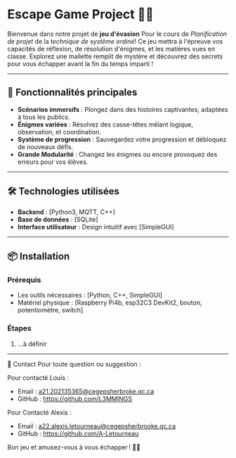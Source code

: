 # Escape Game Project 🎲🔐

Bienvenue dans notre projet de **jeu d'évasion** Pour le cours de *Planification de projet* de la *technique de système ordiné*! Ce jeu mettra à l'épreuve vos capacités de réflexion, de résolution d'énigmes,
et les matières vues en classe. Explorez une mallette remplit de mystère et découvrez des secrets pour vous échapper avant la fin du temps imparti !

---

## 🚀 Fonctionnalités principales
- **Scénarios immersifs** : Plongez dans des histoires captivantes, adaptées à tous les publics.
- **Énigmes variées** : Résolvez des casse-têtes mêlant logique, observation, et coordination.
- **Système de progression** : Sauvegardez votre progression et débloquez de nouveaux défis.
- **Grande Modularité** : Changez les énigmes ou encore provoquez des erreurs pour vos élèves.

---

## 🛠️ Technologies utilisées
- **Backend** : [Python3, MQTT, C++]
- **Base de données** : [SQLite]
- **Interface utilisateur** : Design intuitif avec [SimpleGUI]

---

## 📦 Installation

### Prérequis
- Les outils nécessaires : [Python, C++, SimpleGUI]
- Matériel physique : [Raspberry Pi4b, esp32C3 DevKit2, bouton, potentiomètre, switch]

### Étapes
1. ...à définir

---

📧 Contact
Pour toute question ou suggestion :

Pour contacté Louis :
- Email : a21.202135365@cegepsherbroke.qc.ca
- GitHub : https://github.com/L3MMINGS

Pour Contacté Alexis :
- Email : a22.alexis.letourneau@cegepsherbrooke.qc.ca
- GitHub : https://github.com/A-Letourneau

Bon jeu et amusez-vous à vous échapper ! 🚪✨
